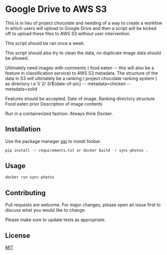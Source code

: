 # Google Drive to AWS S3

This is in lieu of project chocolate and needing of a way to create a workfow in which users will upload to Google Drive and then a script will be kicked off to upload these files to AWS S3 without user intervention. 

This script should be ran once a week. 

This script should also try to clean the data, no duplicate image data should be allowed.

Ultimately need images with comments ( food eaten -- this will also be a feature in classification service) to AWS S3 metadata. The structure of the data in S3 will ultimately be a ranking ( project chocolate ranking system )  as directory i.e 1/ 2/ 3/${date-of-pic} -- metadata=chicken --metadata=solid

Features should be accepted. 
Date of image.
Ranking directory structure
Food eaten prior
Description of image contents

Run in a containerized fashion.  Always think Docker.

## Installation

Use the package manager [pip](https://pip.pypa.io/en/stable/) to install foobar.

```bash
pip install -r requirements.txt or docker build -t sync-photos .
```

## Usage

```python
docker run sync-photos
```

## Contributing

Pull requests are welcome. For major changes, please open an issue first
to discuss what you would like to change.

Please make sure to update tests as appropriate.

## License

[MIT](https://choosealicense.com/licenses/mit/)
